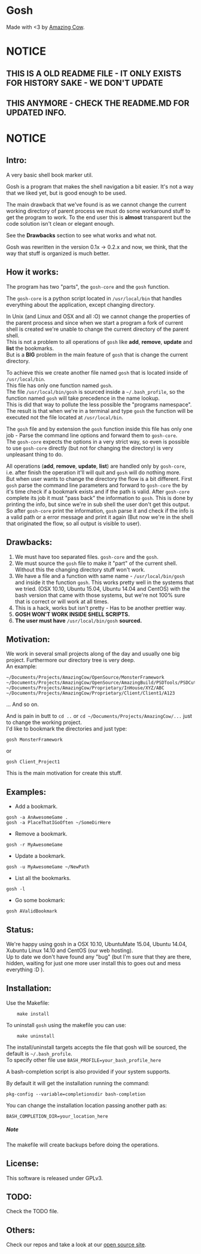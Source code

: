 Gosh
====

Made with <3 by [Amazing Cow](http://www.amazingcow.com).


# NOTICE
## THIS IS A OLD README FILE - IT ONLY EXISTS FOR HISTORY SAKE - WE DON'T UPDATE
## THIS ANYMORE - CHECK THE README.MD FOR UPDATED INFO.
# NOTICE

<!-- ####################################################################### -->

## Intro:

A very basic shell book marker util.  

Gosh is a program that makes the shell navigation a bit easier. 
It's not a way that we liked yet, but is good enough to be used.

The main drawback that we've found is as we cannot change the current 
working directory of parent process we must do some workaround stuff to get 
the program to work. To the end user this is __almost__ transparent but the 
code solution isn't clean or elegant enough.   

See the **Drawbacks** section to see what works and what not.

Gosh was rewritten in the version 0.1x -> 0.2.x and now, we think, that the
way that stuff is organized is much better.


<!-- ####################################################################### -->

## How it works:

The program has two "parts", the ```gosh-core``` and the ```gosh``` function. 

The ```gosh-core``` is a python script located in ```/usr/local/bin``` that 
handles everything about the application, except changing directory.   

In Unix (and Linux and OSX and all :O) we cannot change the properties of the 
parent process and since when we start a program a fork of current shell is 
created we're unable to change the current directory of the parent shell.   
This is not a problem to all operations of ```gosh``` like **add**, **remove**, 
**update** and **list** the bookmarks.   
But is a **BIG** problem in the main feature of ```gosh``` that is change the
current directory.  

To achieve this we create another file named ```gosh``` that is located inside 
of ```/usr/local/bin```.   
This file has only one function named ```gosh```.   
The file ```/usr/local/bin/gosh``` is sourced inside a ```~/.bash_profile```, so 
the function named ```gosh``` will take precedence in the name lookup.   
This is did that way to pollute the less possible the "programs namespace".   
The result is that when we're in a terminal and type ```gosh``` the function will 
be executed not the file located at ```/usr/local/bin```.

The ```gosh``` file and by extension the ```gosh``` function inside this file 
has only one job - Parse the command line options and forward them to ```gosh-core```.   
The ```gosh-core``` expects the options in a very strict way, so even is possible 
to use ```gosh-core``` directly (but not for changing the directory) is 
very unpleasant thing to do.

All operations (**add**, **remove**, **update**, **list**) are handled only by 
```gosh-core```, i.e. after finish the operation it'll will quit and ```gosh```
will do nothing more.  
But when user wants to change the directory the flow is a bit different. 
First ```gosh``` parse the command line parameters and forward to ```gosh-core``` 
the by it's  time check if a bookmark exists and if the path is valid. 
After ```gosh-core``` complete its job it must "pass back" the information 
to ```gosh```. 
This is done by printing the info, but since we're in sub shell the user don't 
get this output.   
So after ```gosh-core``` print the information, ```gosh``` parse it and check 
if the info is a valid path or a error message and print it again (But now 
we're in the shell that originated the flow, so all output is visible to user). 


Drawbacks:
-----

1. We must have too separated files. ```gosh-core``` and the ```gosh```.
2. We must source the ```gosh``` file to make it "part" of the current shell. 
Without this the changing directory stuff won't work.
3. We have a file and a function with same name - ```/usr/local/bin/gosh``` and inside
it the function ```gosh```. This works pretty well in the systems that we tried. (OSX 10.10,
Ubuntu 15.04, Ubuntu 14.04 and CentOS) with the bash version that 
came with those systems, but we're not 100% sure that is correct or will work at all times.
4. This is a hack, works but isn't pretty - Has to be another prettier way.
5. **GOSH WON'T WORK INSIDE SHELL SCRIPTS.**
6. **The user must have** ```/usr/local/bin/gosh``` **sourced.**


Motivation:
-----

We work in several small projects along of the day and usually one big project. 
Furthermore our directory tree is very deep.   
An example: 

```
~/Documents/Projects/AmazingCow/OpenSource/MonsterFramework
~/Documents/Projects/AmazingCow/OpenSource/AmazingBuild/PSDTools/PSDCutter
~/Documents/Projects/AmazingCow/Proprietary/InHouse/XYZ/ABC
~/Documents/Projects/AmazingCow/Proprietary/Client/Client1/A123
```

... And so on.

And is pain in butt to ```cd ..``` or ```cd ~/Documents/Projects/AmazingCow/...```
just to change the working project.  
I'd like to bookmark the directories and just type: 

``` gosh MonsterFramework ```

or 

``` gosh Client_Project1 ```

This is the main motivation for create this stuff.


<!-- ####################################################################### -->

## Examples:
* Add a bookmark.
        
```
gosh -a AnAwesomeGame .
gosh -a PlaceThatIGoOften ~/SomeDirHere
```
    
* Remove a bookmark.

```
gosh -r MyAwesomeGame 
```

* Update a bookmark.

```
gosh -u MyAwesomeGame ~/NewPath
```
    
* List all the bookmarks.
    
```
gosh -l 
```
    
* Go some bookmark:
    
```
gosh AValidBookmark
```

<!-- ####################################################################### -->    
    
## Status:
We're happy using gosh in a OSX 10.10, UbuntuMate 15.04, Ubuntu 14.04, Xubuntu
Linux 14.10 and CentOS (our web hosting).      
Up to date we don't have found any "bug" (but I'm sure that they are there, 
hidden, waiting for just one more user install this to goes out and 
mess everything :D ).


<!-- ####################################################################### -->

## Installation:
Use the Makefile:

```
    make install 
```

To uninstall ```gosh``` using the makefile you can use:

```
    make uninstall
```

The install/uninstall targets accepts the file that gosh will be sourced, the 
default is ```~/.bash_profile```.   
To specify other file use ```BASH_PROFILE=your_bash_profile_here```

A bash-completion script is also provided if your system supports.  

By default it will get the installation running the command:   

``` pkg-config --variable=completionsdir bash-completion ```   

You can change the installation location passing another path as:   

``` BASH_COMPLETION_DIR=your_location_here ```

##### Note 
The makefile will create backups before doing the operations.


<!-- ####################################################################### -->

## License:
This software is released under GPLv3.


<!-- ####################################################################### -->

## TODO:
Check the TODO file.


<!-- ####################################################################### -->

## Others:
Check our repos and take a look at our [open source site](http://opensource.amazingcow.com).
